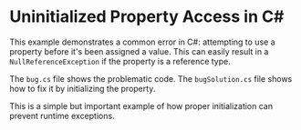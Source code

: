 # Uninitialized Property Access in C#

This example demonstrates a common error in C#: attempting to use a property before it's been assigned a value.  This can easily result in a `NullReferenceException` if the property is a reference type.

The `bug.cs` file shows the problematic code. The `bugSolution.cs` file shows how to fix it by initializing the property.

This is a simple but important example of how proper initialization can prevent runtime exceptions.